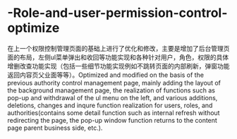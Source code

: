 # -Role-and-user-permission-control-optimize
在上一个权限控制管理页面的基础上进行了优化和修改，主要是增加了后台管理页面的布局，左侧ul菜单弹出和收回等功能实现和各种针对用户，角色，权限的具体增删改查功能实现（包括一些细节功能实现例如不跳转页面的内部刷新，弹窗功能返回内容页父业面等等）。Optimized and modified on the basis of the previous authority control management page, mainly adding the layout of the background management page, the realization of functions such as pop-up and withdrawal of the ul menu on the left, and various additions, deletions, changes and inqure function realization for users, roles, and authorities(contains some detail function such as internal refresh without redirecting the page, the pop-up window function returns to the content page parent business side, etc.).
